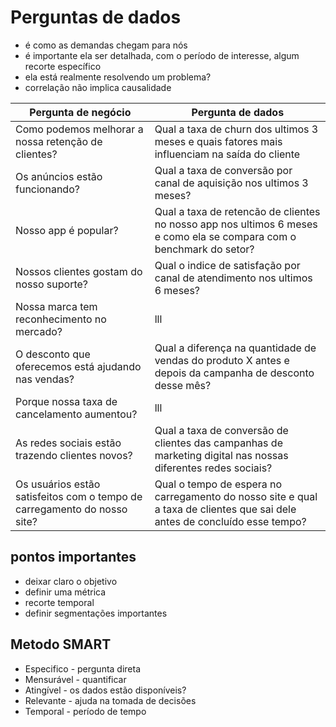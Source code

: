 # Perguntas de dados

- é como as demandas chegam para nós
- é importante ela ser detalhada, com o período de interesse, algum recorte específico
- ela está realmente resolvendo um problema?
- correlação não implica causalidade

| Pergunta de negócio | Pergunta de dados|
|---|---|
| Como podemos melhorar a nossa retenção de clientes? | Qual a taxa de churn dos ultimos 3 meses e quais fatores mais influenciam na saída do cliente|
| Os anúncios estão funcionando? | Qual a taxa de conversão por canal de aquisição nos ultimos 3 meses? |
| Nosso app é popular? | Qual a taxa de retencão de clientes no nosso app nos ultimos 6 meses e como ela se compara com o benchmark do setor? |
| Nossos clientes gostam do nosso suporte? | Qual o indice de satisfação por canal de atendimento nos ultimos 6 meses? |
| Nossa marca tem reconhecimento no mercado? | lll |
| O desconto que oferecemos está ajudando nas vendas? | Qual a diferença na quantidade de vendas do produto X antes e depois da campanha de desconto desse mês? |
| Porque nossa taxa de cancelamento aumentou? | lll |
| As redes sociais estão trazendo clientes novos? | Qual a taxa de conversão de clientes das campanhas de marketing digital nas nossas diferentes redes sociais? |
| Os usuários estão satisfeitos com o tempo de carregamento do nosso site? | Qual o tempo de espera no carregamento do nosso site e qual a taxa de clientes que sai dele antes de concluído esse tempo? |

## pontos importantes

- deixar claro o objetivo
- definir uma métrica
- recorte temporal
- definir segmentações importantes

## Metodo SMART

- Especifico - pergunta direta
- Mensurável - quantificar
- Atingível - os dados estão disponíveis?
- Relevante - ajuda na tomada de decisões
- Temporal - período de tempo



